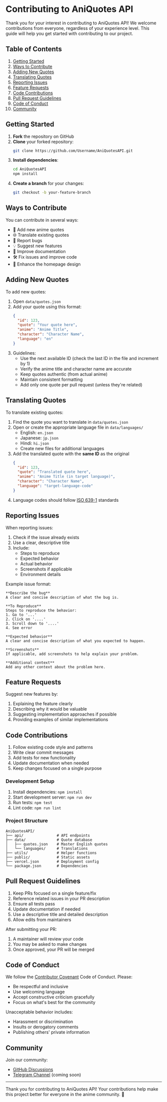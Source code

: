 # Contributing to AniQuotes API

Thank you for your interest in contributing to AniQuotes API! We welcome contributions from everyone, regardless of your experience level. This guide will help you get started with contributing to our project.

## Table of Contents
1. [Getting Started](#getting-started)
2. [Ways to Contribute](#ways-to-contribute)
3. [Adding New Quotes](#adding-new-quotes)
4. [Translating Quotes](#translating-quotes)
5. [Reporting Issues](#reporting-issues)
6. [Feature Requests](#feature-requests)
7. [Code Contributions](#code-contributions)
8. [Pull Request Guidelines](#pull-request-guidelines)
9. [Code of Conduct](#code-of-conduct)
10. [Community](#community)

## Getting Started <a name="getting-started"></a>
1. **Fork** the repository on GitHub
2. **Clone** your forked repository:
   ```bash
   git clone https://github.com/Username/AniQuotesAPI.git
   ```
3. **Install dependencies**:
   ```bash
   cd AniQuotesAPI
   npm install
   ```
4. **Create a branch** for your changes:
   ```bash
   git checkout -b your-feature-branch
   ```

## Ways to Contribute <a name="ways-to-contribute"></a>
You can contribute in several ways:
- 🌟 Add new anime quotes
- 🌐 Translate existing quotes
- 🐛 Report bugs
- 💡 Suggest new features
- 📝 Improve documentation
- 🛠 Fix issues and improve code
- 🎨 Enhance the homepage design

## Adding New Quotes <a name="adding-new-quotes"></a>
To add new quotes:

1. Open `data/quotes.json`
2. Add your quote using this format:
   ```json
   {
     "id": 123,
     "quote": "Your quote here",
     "anime": "Anime Title",
     "character": "Character Name",
     "language": "en"
   }
   ```
3. Guidelines:
   - Use the next available ID (check the last ID in the file and increment by 1)
   - Verify the anime title and character name are accurate
   - Keep quotes authentic (from actual anime)
   - Maintain consistent formatting
   - Add only one quote per pull request (unless they're related)

## Translating Quotes <a name="translating-quotes"></a>
To translate existing quotes:

1. Find the quote you want to translate in `data/quotes.json`
2. Open or create the appropriate language file in `data/languages/`
   - English: `en.json`
   - Japanese: `jp.json`
   - Hindi: `hi.json`
   - Create new files for additional languages
3. Add the translated quote with the **same ID** as the original
   ```json
   {
     "id": 123,
     "quote": "Translated quote here",
     "anime": "Anime Title (in target language)",
     "character": "Character Name",
     "language": "target-language-code"
   }
   ```
4. Language codes should follow [ISO 639-1](https://en.wikipedia.org/wiki/List_of_ISO_639-1_codes) standards

## Reporting Issues <a name="reporting-issues"></a>
When reporting issues:
1. Check if the issue already exists
2. Use a clear, descriptive title
3. Include:
   - Steps to reproduce
   - Expected behavior
   - Actual behavior
   - Screenshots if applicable
   - Environment details

Example issue format:
```
**Describe the bug**
A clear and concise description of what the bug is.

**To Reproduce**
Steps to reproduce the behavior:
1. Go to '...'
2. Click on '....'
3. Scroll down to '....'
4. See error

**Expected behavior**
A clear and concise description of what you expected to happen.

**Screenshots**
If applicable, add screenshots to help explain your problem.

**Additional context**
Add any other context about the problem here.
```

## Feature Requests <a name="feature-requests"></a>
Suggest new features by:
1. Explaining the feature clearly
2. Describing why it would be valuable
3. Suggesting implementation approaches if possible
4. Providing examples of similar implementations

## Code Contributions <a name="code-contributions"></a>
1. Follow existing code style and patterns
2. Write clear commit messages
3. Add tests for new functionality
4. Update documentation when needed
5. Keep changes focused on a single purpose

### Development Setup
1. Install dependencies: `npm install`
2. Start development server: `npm run dev`
3. Run tests: `npm test`
4. Lint code: `npm run lint`

### Project Structure
```
AniQuotesAPI/
├── api/               # API endpoints
├── data/              # Quote database
│   ├── quotes.json    # Master English quotes
│   └── languages/     # Translations
├── utils/             # Helper functions
├── public/            # Static assets
├── vercel.json        # Deployment config
└── package.json       # Dependencies
```

## Pull Request Guidelines <a name="pull-request-guidelines"></a>
1. Keep PRs focused on a single feature/fix
2. Reference related issues in your PR description
3. Ensure all tests pass
4. Update documentation if needed
5. Use a descriptive title and detailed description
6. Allow edits from maintainers

After submitting your PR:
1. A maintainer will review your code
2. You may be asked to make changes
3. Once approved, your PR will be merged

## Code of Conduct <a name="code-of-conduct"></a>
We follow the [Contributor Covenant](https://www.contributor-covenant.org/version/2/1/code_of_conduct/) Code of Conduct. Please:
- Be respectful and inclusive
- Use welcoming language
- Accept constructive criticism gracefully
- Focus on what's best for the community

Unacceptable behavior includes:
- Harassment or discrimination
- Insults or derogatory comments
- Publishing others' private information

## Community <a name="community"></a>
Join our community:
- [GitHub Discussions](https://github.com/Shineii86/anime-quotes-api/discussions)
- [Telegram Channel](https://telegram.me/AniQuotes) (coming soon)

---

Thank you for contributing to AniQuotes API! Your contributions help make this project better for everyone in the anime community. 🎉
